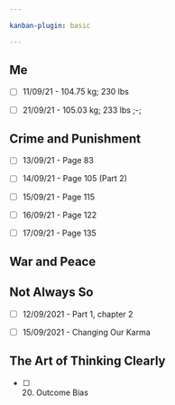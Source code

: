 ```yaml
---

kanban-plugin: basic

---
```


## Me

- [ ] 11/09/21 - 104.75 kg; 230 lbs
- [ ] 21/09/21 - 105.03 kg; 233 lbs ;-;


## Crime and Punishment

- [ ] 13/09/21 - Page 83
- [ ] 14/09/21 - Page 105 (Part 2)
- [ ] 15/09/21 - Page 115
- [ ] 16/09/21 - Page 122
- [ ] 17/09/21 - Page 135


## War and Peace



## Not Always So

- [ ] 12/09/2021 - Part 1, chapter 2
- [ ] 15/09/2021 - Changing Our Karma


## The Art of Thinking Clearly

- [ ] 20. Outcome Bias


